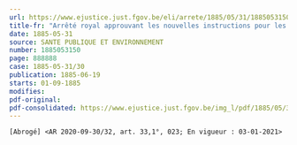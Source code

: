 ```yaml
---
url: https://www.ejustice.just.fgov.be/eli/arrete/1885/05/31/1885053150/justel
title-fr: "Arrêté royal approuvant les nouvelles instructions pour les médecins, pour les pharmaciens et pour les droguistes. (NOTE : abrogé, sauf en ce qui concerne les officines hospitalières telle que visée à l'arrêté royal du 19 octobre 1978 réglementant les officines et les dépôts de médicaments dans les établissements de soins par <AR 2009-01-21/32, art. 47, En vigueur : 09-02-2009>) (NOTE : Consultation des versions antérieures à partir du 03-02-1990 et mise à jour au 24-12-2020)"
date: 1885-05-31
source: SANTE PUBLIQUE ET ENVIRONNEMENT
number: 1885053150
page: 888888
case: 1885-05-31/30
publication: 1885-06-19
starts: 01-09-1885
modifies:
pdf-original:
pdf-consolidated: https://www.ejustice.just.fgov.be/img_l/pdf/1885/05/31/1885053150_F.pdf
---
```


`[Abrogé] <AR 2020-09-30/32, art. 33,1°, 023; En vigueur : 03-01-2021>`
